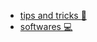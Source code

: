 - [tips and tricks :monocle_face:](https://github.com/1995parham/dotfiles/wiki/tips-and-tricks)
- [softwares :computer:](https://github.com/1995parham/dotfiles/wiki/softwares)
